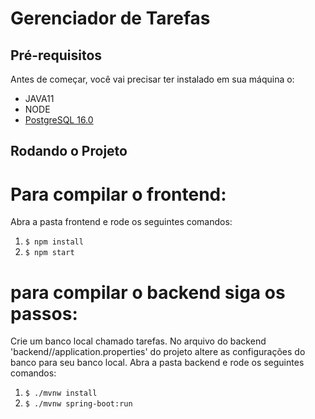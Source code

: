 # Gerenciador de Tarefas

## Pré-requisitos

Antes de começar, você vai precisar ter instalado em sua máquina o:
* JAVA11
* NODE 
* [PostgreSQL 16.0](https://www.postgresql.org/)

## Rodando o Projeto

# Para compilar o frontend:
Abra a pasta frontend e rode os seguintes comandos:
1. ```$ npm install```
2. ```$ npm start```

# para compilar o backend siga os passos:
Crie um banco local chamado tarefas.
No arquivo do backend 'backend//application.properties' do projeto altere as configurações do banco para seu banco local.
Abra a pasta backend e rode os seguintes comandos:
1. ```$ ./mvnw install```
2. ```$ ./mvnw spring-boot:run```
